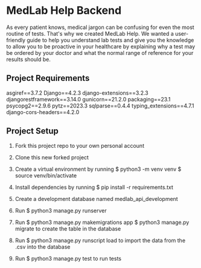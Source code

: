 # MedLab Help Backend
As every patient knows, medical jargon can be confusing for even the most routine of tests. That's why we created MedLab Help. We wanted a user-friendly guide to help you understand lab tests and give you the knowledge to allow you to be proactive in your healthcare by explaining why a test may be ordered by your doctor and what the normal range of reference for your results should be.


## Project Requirements
asgiref==3.7.2
Django==4.2.3
django-extensions==3.2.3
djangorestframework==3.14.0
gunicorn==21.2.0
packaging==23.1
psycopg2==2.9.6
pytz==2023.3
sqlparse==0.4.4
typing_extensions==4.7.1
django-cors-headers==4.2.0

## Project Setup
1. Fork this project repo to your own personal account
2. Clone this new forked project
3. Create a virtual environment by running 
    $ python3 -m venv venv
	$ source venv/bin/activate

4. Install dependencies by running $ pip install -r requirements.txt

5. Create a development database named medlab_api_development

6. Run $ python3 manage.py runserver

7. Run $ python3 manage.py makemigrations app 
       $ python3 manage.py migrate  to create the table in the database

8. Run $ python3 manage.py runscript load to import the data from the .csv into the database

9. Run $ python3 manage.py test to run tests


